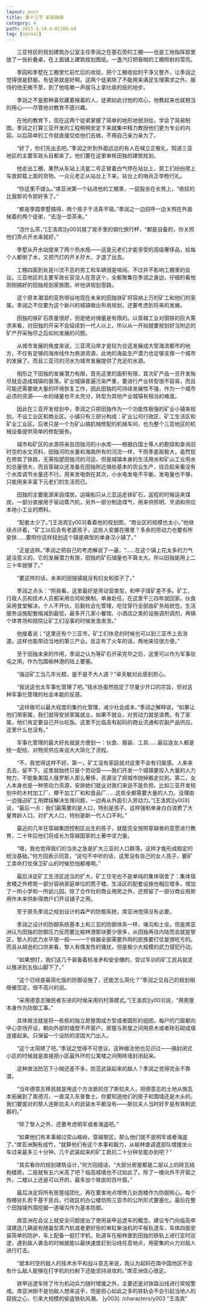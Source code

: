 ```yaml
---
layout: post
title: 第十三节 新田独镇
category: 4
path: 2011-5-18-4-01300.md
tag: [normal]
---
```


　　三亚特区的规划建筑办公室主任季润之在基石旁的工棚——也是工地指挥部里放了一张折叠桌，在上面铺上建筑规划图纸。一盏汽灯把昏暗的工棚照射的雪亮。

　　季园和季墅在工棚里忙前忙后的收拾，把个工棚收拾的干净又整齐，让季润之觉得很是舒服。有徒弟就是好啊。这两个徒弟除了不能用来满足生理需求之外，服侍的他无微不至，到了他咳嗽一声就马上拿吐痰的纸的地步。

　　季润之不是那种喜欢藏着掖着的人，徒弟如此讨他的欢心，他教起来也就相当的用心——尽管他对教育不感兴趣。

　　在他的教育下，现在这两个徒弟掌握了简单的地形地貌测绘，学会了简易制图，季润之打算三亚开发的工程稍稍安定下来就集中精力教授他们更为专业的内容。以后简单的工作就直接交给他们去做，不用自己亲力亲为了。

　　“好了，你们先出去吧。”季润之听到外面远远的有人在喊立正敬礼，知道三亚地区的主要军政头目都来了。他们要在这里审核田独的建筑规划。

　　他走出工棚，果然从车站上流星二号正冒着白气停在站台上，劳工们纷纷爬上车皮卸载上面的货物。一众元老正从站台上下来，站台上的哨兵正举枪行礼。

　　“你这里不错么。”席亚洲第一个钻进他的工棚里，一屁股坐在长凳上，“收拾的比我那司令部好多了。”

　　“都是季圆季墅搞得，两个孩子干活真不错。”季润之一边招呼一边关照在外面候着的两个徒弟，“去泡一壶茶来。”

　　“泡什么茶，”[王洛宾][y003]晃了晃手里的钢化旅行杯，“都是自备的，你关照他们弄点开水来就好。”

　　季墅从开水站提来了两个热水瓶——这是元老们才能享受的高级奢侈品，给每个人都倒了水，又把汽灯的开关拧大，才退了出去。

　　工棚四面到处是川流不息的劳工和车辆很是喧闹。不过并不影响工棚里的会议。三亚地区的主要军政长官没人在意这个，全都聚集在季润之身边，仔细的看他刚刚搞好的田独规划家族图，听他讲规划思路。

　　这个原本潮湿的亚热带谷地现在未来的田独铁矿将容纳上万的矿工和他们的家属。季润之不仅要为这个新兴的城镇做出布局规划，还要考虑到将来的发展。

　　田独的铁矿石质量很好，但是绝对储量是有限的。以穿越工业对钢铁的巨大需求来看，对田独的开采不会延续到一代人以上，所以从一开始就要规划好当附近的矿产开采殆尽之后如何发展的问题。

　　从城市发展的角度来说，三亚湾沿岸才是较为合适发展成大型海滨都市的地方，不仅有足够的海岸线作为旅游资源，此地的海盐生产潜力也足够支撑一个城市的发展了。而且三亚河的河水为城市发展提供了充足的水源。

　　相形之下田独的发展潜力有限，首先这里的面积有限，其次矿产品一旦开发殆尽就会造成城镇的衰落。矿业城镇普遍污染严重，要进行产业转型很不容易，而且可能还需要做大量的环境恢复工作，因此田独的可持续发展性不强，作为一个城市必须的资源——水的储量也不太充分，转型为其他产业城镇有相当的难度。

　　因此在三亚开发规划中，季润之只把田独作为一个功能性极强的矿业小镇来规划，不设工业区和商业区。小镇只有三部分构成：矿业公司行政区、矿工生活区和矿业工业区。后者只是一个为矿山搞机械修配的机械车间，也为整个三亚地区的机械设备提供简单的修配服务。

　　城市和矿区的水源将来自田独河的小水库——根据白国士等人的勘探和查询旧时空的水文资料，田独河的水量和海南所有的河流一样，干雨季差距极大，虽然现在修筑了铁路，无需指望田独河的河运，但是城镇本身的生活用水和矿山工业用水的总量很大，而且穿越众还准备在田独附近搞些基本的农业生产，综合起来看没有个水库调节水量还不行。用来发电倒在其次，小水电发电不平衡，发电量也不够，只能用来丰富下元老们的生活而已。

　　田独的主要能源来自煤炭。运输船只从三亚运走铁矿石，返程的时候运来煤炭。一部分直接用于驱动蒸汽机，另外一部分制造煤气，用来供照明、烹调和供应本地小工业的燃料。

　　“配套太少了。”[王洛宾][y003]看着他的规划图，“商业区的规模也太小。”他继续点评着，“矿工以后会有老婆孩子，这些人安置在哪里？多余的劳动力也要有所安排……要照你这样规划这个镇是典型的单身汉小镇了。”

　　“正是这样。”季润之把自己的考虑解说了一遍，“……在这个镇上花太多的力气是没意义的，它的发展潜力有限，田独的矿石储量也不算太大。所以田独能用上二三十年就够了。”

　　“要这样的话，未来的田独镇就没有妇女和孩子了。”

　　季润之点头：“照我看，这里最好是劳动营类型，和甲子煤矿差不多。矿工、行政人员和技术人员都采用合同轮换制，单身赴任。在这里干三四年就回家。伙食采用食堂解决，个人不开伙，后勤社会化管理，吃住穿行全部由矿务局统包，生活服务设施配套缩减到最低，最多开几家小餐馆、小酒店之类的设施调剂调剂，再搞个体育场和妓院让矿工们没事的时候发泄发泄。”

　　他接着说；“这里还有个三亚市，矿工们休息的时候也可以到三亚市上去消遣。这样也能带动当地的第三产业。反正有了火车的话，两地来往很方便。”

　　至于田独未来的作用，季润之认为等矿石开采完毕之后，这里可以作为军事驻屯之用，作为包围榆林港的陆上要塞。

　　“强迫矿工当几年光棍，是不是不大人道？”卓天敏对此感到担心。

　　“我说这也太军事化管理了吧。”钱水协虽然抱定了尽量少开口的宗旨，但对这种军事化管理的社会本能的反感。

　　“这样做可以最大程度的集约化管理，减少社会成本。”季润之解释说，“如果让他们带家属，我们就得安排家属就业，如果不就业，对劳动力就是浪费。有了家属，他们肯定要自己开伙吃饭。这里不比临高有起码的商业流通和农副产品供应。这里什么也没有。”

　　军事化管理的最大好处就是方便划一：伙食、服装、工具……最后连女人都是统一配给。对物资供应来说大大简化了流程。

　　“不，我觉得这样不好。第一，矿工没有家庭就对这里不会有归属感。人来来去去，留不下。这里就始终只是个劳动营——我们开发一个城镇要投入大量的人力物力，不能象美国人俄罗斯人那么奢侈，资源没了把城市抛掉搬走拉到。第二，女人本身也是一种劳动力资源，安排她们就业对我们来说不是负担。比如三亚开发规划中的木材加工厂、椰干加工厂和和食品厂……这些全都需要大量的人力。没理由一边强迫矿工用嫖妓解决生理问题，一边再从外面引入劳动力。”[王洛宾][y003]说，“最后一点：我们最需要的是人口，特别是孩子。这样强制单身白白浪费了大量育龄人口。对扩大人口，特别是新一代人口不利。”

　　最近的几年在穿越集团控制区出生的孩子，就能完全按照穿越者的意愿进行教育，二十年后他们将成长为穿越国家的土著中坚力量。

　　“嗯，我也觉得我们的当务之急是扩大三亚的人口群落。这样才能形成稳定的统治基础。”何方回表示同意，“说句不中听的话，这里没有自己的女人孩子，要矿工卖命打仗保卫矿山的时候恐怕都难啊。”

　　最后决定矿工生活区适当的扩大，矿工住宅也不是单纯的集体宿舍了：集体宿舍楼之外修筑一部分容纳家庭单位的筒子楼。生活区的配套设施也相应增多，增加了一所小学和一所幼儿园。除了合作社的商业用房之外，还预留了一部分商业用房用作未来供新得商户们开设铺子之用。

　　至于原先季润之规划设计的森严的防御系统，席亚洲觉得没有必要。

　　季润之设计的防御系统基本上和三亚的防御体系一样，壕沟和土垒。但是席亚洲认为田独的防御压力反而要比榆林港那块要少很多，从田独再往内陆而去就是黎区，黎人的武力水平很一般——一个铁器全部需要外购的民族要打仗是很吃亏的。而且从胡逊的口供来看，黎人有偶发性的骚扰，但是极少大规模的武力侵犯行动。

　　“如果想打，我们这几千装备着标准矛和安全帽的，受过军训的矿工民兵就足以推进到五指山脚下了。”

　　“这个已经是最简化版的防御设施了，还能怎么简化？”季润之见自己的规划相继被否定，很不高兴的说。

　　“采用德意志殖民者东进的时候采用的村落模式。”[王洛宾][y003]说，“用房屋本身作为防御工事。”

　　具体做法就是将一栋栋的独立房屋围成方型或者圆形的组团，每户的门窗都向中心空场开设，朝向外部的墙壁不开窗户。房屋与房屋之间用原木或者砖石砌成墙连接起来。只保留一个设防的坚固大门出入。

　　“这个太简陋了吧。”季润之觉得不可思议，这种做法他也见识过——搞封闭式小区的时候就是直接把小区最外环的公寓楼之间用砖墙封闭起来。

　　这种做法防范下小贼还差不多，防范武装起来的敌人？季润之觉得完全不靠谱。

　　“当年德意志移民就是用这个方法抵抗住了斯拉夫人，把德意志的土地从施瓦本拓展到了奥德河，一直深入东普鲁士。你要知道他们的房子和围墙还是木头的。我们要面对的黎人连斯拉夫人的武装水平都没有——斯拉夫人当时好歹是有铁制武器的。”

　　“除了黎人之外，还要考虑明军或者海盗吧。”

　　“如果他们有本事越过崇山峻岭，穿越黎区，那么他们就不是明军或者海盗了。”席亚洲胸有成竹，“就算他们有这个本事和毅力，从榆林堡调遣部队增援坐火车过来最多三十分钟。几千武装起来的矿工抵抗二十分钟总能办到吧？”

　　“其实看你的规划建筑设计，”何方回插话，“大部分房屋都是二层以上的砖瓦结构楼房。二层就有五六米高了吧？临高城墙也不过如此了。除了一楼向外不开窗之外，二楼以上还是可以开的，最多加个铁皮的百叶窗。”

　　最后决定将所有房屋组团化，再在要害地点增修几处炮楼作为防御核心。每个炮楼驻扎若干基干民兵。行政区的办公楼仿照三亚市的公所形式要塞化。最后在整个田独镇外围挖掘一道壕沟作为基本防御。

　　席亚洲在会议上就安全问题提出了使用装甲巡逻车的概念。建议专门向临高申请建造几辆装有随巢型蒸汽机或者更好些的单缸柴油机的平板轨道车，车体四面安装简单的防护，车上配备一挺打字机，轨道车在榆林堡到田独的铁轨上进行定时巡逻，遇到敌人袭击的时候就能以最快速度赶到沿线任意地点，用密集的火力对敌人进行打击。

　　“就本时空的敌人的技术水平和战斗意志来说，我认为起码在南中国地区不会有什么敌人能够在打字机的扫射下还能坚持进攻的。”席亚洲信心很足。

　　铁甲巡逻车除了作为机动兵力随时增援之外，主要还是对铁路沿线进行常规警戒。席亚洲倒不是怕敌人想来这手，而是担心如此之多的铁轨会不会引起当地人的窥觊之心，引来大规模的偷盗铁轨风潮。
[y003]: /characters/y003 "王洛宾"
